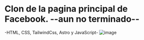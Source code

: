 # Clon de la pagina principal de Facebook. --aun no terminado--
-HTML, CSS, TailwindCss, Astro y JavaScript-
![image](https://github.com/nazaghitarroni/StaticBook-Static-Facebook-Clone-for-Development-Practice/assets/108306291/d049098e-1a2a-425b-bbcb-843c0696580c)

